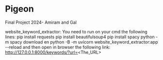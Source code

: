 # Pigeon
Final Project 2024- Amiram and Gal

website_keyword_extractor:
You need to run on your cmd the following lines:
pip install requests
pip install beautifulsoup4
pip install spacy
python -m spacy download en
python -B -m uvicorn website_keyword_extractor:app --reload
and then open in browser the following link:
http://127.0.0.1:8000/keywords/?url=<The_URL>
